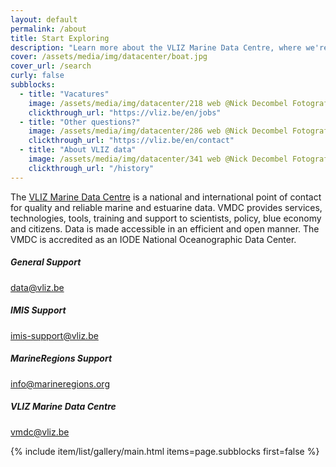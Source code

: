 ```yaml
---
layout: default
permalink: /about
title: Start Exploring
description: "Learn more about the VLIZ Marine Data Centre, where we're making science more efficient, reliable, and transparent. Discover our mission, values, and core principles. Join us in our journey!"
cover: /assets/media/img/datacenter/boat.jpg
cover_url: /search
curly: false
subblocks:
  - title: "Vacatures"
    image: /assets/media/img/datacenter/218 web @Nick Decombel Fotografie.jpg
    clickthrough_url: "https://vliz.be/en/jobs"
  - title: "Other questions?"
    image: /assets/media/img/datacenter/286 web @Nick Decombel Fotografie.jpg
    clickthrough_url: "https://vliz.be/en/contact"
  - title: "About VLIZ data"
    image: /assets/media/img/datacenter/341 web @Nick Decombel Fotografie.jpg
    clickthrough_url: "/history"
---
```




The [VLIZ Marine Data Centre](https://www.vliz.be/en/what-we-do/data-information/data) is a national and international point of contact for quality and reliable marine and estuarine data. VMDC  provides services, technologies, tools, training and support to scientists, policy, blue economy and citizens. Data is made accessible in an efficient and open manner. The VMDC is accredited as an IODE National Oceanographic Data Center.
<br>

<div class="support-contacts">
    <h5>General Support</h5>
    <p><a href="mailto:data@vliz.be">data@vliz.be</a></p>

  <h5>IMIS Support</h5>
    <p><a href="mailto:imis-support@vliz.be">imis-support@vliz.be</a></p>

  <h5>MarineRegions Support</h5>
    <p><a href="mailto:info@marineregions.org">info@marineregions.org</a></p>

  <h5>VLIZ Marine Data Centre</h5>
    <p><a href="mailto:vmdc@vliz.be">vmdc@vliz.be</a></p>
</div>



{% include item/list/gallery/main.html items=page.subblocks first=false %}


